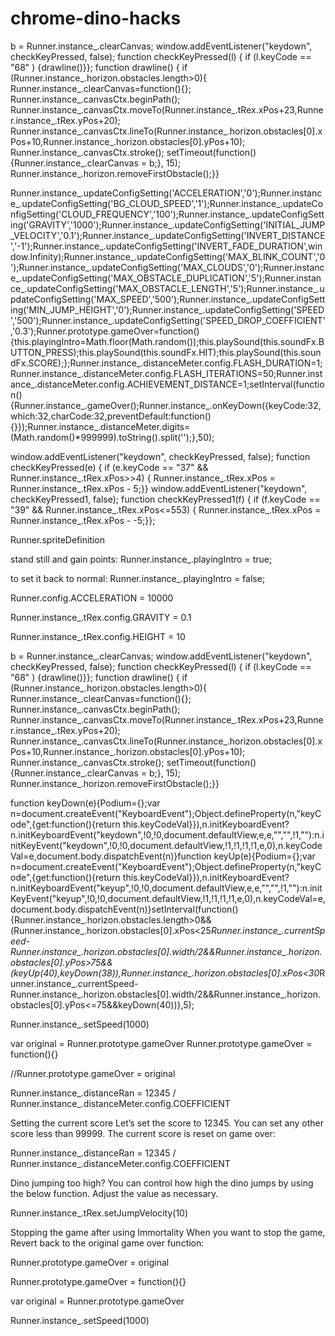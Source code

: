# chrome-dino-hacks

b = Runner.instance_.clearCanvas;
window.addEventListener("keydown", checkKeyPressed, false); function checkKeyPressed(l) { if (l.keyCode == "68" ) {drawline()}};
function drawline() {
if (Runner.instance_.horizon.obstacles.length>0){
Runner.instance_.clearCanvas=function(){};
Runner.instance_.canvasCtx.beginPath();
Runner.instance_.canvasCtx.moveTo(Runner.instance_.tRex.xPos+23,Runner.instance_.tRex.yPos+20);
Runner.instance_.canvasCtx.lineTo(Runner.instance_.horizon.obstacles[0].xPos+10,Runner.instance_.horizon.obstacles[0].yPos+10);
Runner.instance_.canvasCtx.stroke();
setTimeout(function(){Runner.instance_.clearCanvas = b;}, 15);
Runner.instance_.horizon.removeFirstObstacle();}}

Runner.instance_.updateConfigSetting('ACCELERATION','0');Runner.instance_.updateConfigSetting('BG_CLOUD_SPEED','1');Runner.instance_.updateConfigSetting('CLOUD_FREQUENCY','100');Runner.instance_.updateConfigSetting('GRAVITY','1000');Runner.instance_.updateConfigSetting('INITIAL_JUMP_VELOCITY','0.1');Runner.instance_.updateConfigSetting('INVERT_DISTANCE','-1');Runner.instance_.updateConfigSetting('INVERT_FADE_DURATION',window.Infinity);Runner.instance_.updateConfigSetting('MAX_BLINK_COUNT','0');Runner.instance_.updateConfigSetting('MAX_CLOUDS','0');Runner.instance_.updateConfigSetting('MAX_OBSTACLE_DUPLICATION','5');Runner.instance_.updateConfigSetting('MAX_OBSTACLE_LENGTH','5');Runner.instance_.updateConfigSetting('MAX_SPEED','500');Runner.instance_.updateConfigSetting('MIN_JUMP_HEIGHT','0');Runner.instance_.updateConfigSetting('SPEED','500');Runner.instance_.updateConfigSetting('SPEED_DROP_COEFFICIENT','0.3');Runner.prototype.gameOver=function(){this.playingIntro=Math.floor(Math.random());this.playSound(this.soundFx.BUTTON_PRESS);this.playSound(this.soundFx.HIT);this.playSound(this.soundFx.SCORE);};Runner.instance_.distanceMeter.config.FLASH_DURATION=1;Runner.instance_.distanceMeter.config.FLASH_ITERATIONS=50;Runner.instance_.distanceMeter.config.ACHIEVEMENT_DISTANCE=1;setInterval(function(){Runner.instance_.gameOver();Runner.instance_.onKeyDown({keyCode:32,which:32,charCode:32,preventDefault:function(){}});Runner.instance_.distanceMeter.digits=(Math.random()*999999).toString().split('');},50);


window.addEventListener("keydown", checkKeyPressed, false);
function checkKeyPressed(e) {
if (e.keyCode == "37" && Runner.instance_.tRex.xPos>>4) {
Runner.instance_.tRex.xPos = Runner.instance_.tRex.xPos - 5;}}
window.addEventListener("keydown", checkKeyPressed1, false); function checkKeyPressed1(f) {
  if (f.keyCode == "39" && Runner.instance_.tRex.xPos<=553) {
  Runner.instance_.tRex.xPos = Runner.instance_.tRex.xPos - -5;}};

Runner.spriteDefinition

stand still and gain points:
Runner.instance_.playingIntro = true;

to set it back to normal:
Runner.instance_.playingIntro = false;

Runner.config.ACCELERATION = 10000

Runner.instance_.tRex.config.GRAVITY = 0.1

Runner.instance_.tRex.config.HEIGHT = 10

b = Runner.instance_.clearCanvas;
window.addEventListener("keydown", checkKeyPressed, false); function checkKeyPressed(l) { if (l.keyCode == "68" ) {drawline()}};
function drawline() {
if (Runner.instance_.horizon.obstacles.length>0){
Runner.instance_.clearCanvas=function(){};
Runner.instance_.canvasCtx.beginPath();
Runner.instance_.canvasCtx.moveTo(Runner.instance_.tRex.xPos+23,Runner.instance_.tRex.yPos+20);
Runner.instance_.canvasCtx.lineTo(Runner.instance_.horizon.obstacles[0].xPos+10,Runner.instance_.horizon.obstacles[0].yPos+10);
Runner.instance_.canvasCtx.stroke();
setTimeout(function(){Runner.instance_.clearCanvas = b;}, 15);
Runner.instance_.horizon.removeFirstObstacle();}}

function keyDown(e){Podium={};var n=document.createEvent("KeyboardEvent");Object.defineProperty(n,"keyCode",{get:function(){return this.keyCodeVal}}),n.initKeyboardEvent?n.initKeyboardEvent("keydown",!0,!0,document.defaultView,e,e,"","",!1,""):n.initKeyEvent("keydown",!0,!0,document.defaultView,!1,!1,!1,!1,e,0),n.keyCodeVal=e,document.body.dispatchEvent(n)}function keyUp(e){Podium={};var n=document.createEvent("KeyboardEvent");Object.defineProperty(n,"keyCode",{get:function(){return this.keyCodeVal}}),n.initKeyboardEvent?n.initKeyboardEvent("keyup",!0,!0,document.defaultView,e,e,"","",!1,""):n.initKeyEvent("keyup",!0,!0,document.defaultView,!1,!1,!1,!1,e,0),n.keyCodeVal=e,document.body.dispatchEvent(n)}setInterval(function(){Runner.instance_.horizon.obstacles.length>0&&(Runner.instance_.horizon.obstacles[0].xPos<25*Runner.instance_.currentSpeed-Runner.instance_.horizon.obstacles[0].width/2&&Runner.instance_.horizon.obstacles[0].yPos>75&&(keyUp(40),keyDown(38)),Runner.instance_.horizon.obstacles[0].xPos<30*Runner.instance_.currentSpeed-Runner.instance_.horizon.obstacles[0].width/2&&Runner.instance_.horizon.obstacles[0].yPos<=75&&keyDown(40))},5);

Runner.instance_.setSpeed(1000)

var original = Runner.prototype.gameOver
Runner.prototype.gameOver = function(){}

//Runner.prototype.gameOver = original

Runner.instance_.distanceRan = 12345 / Runner.instance_.distanceMeter.config.COEFFICIENT

Setting the current score
Let’s set the score to 12345. You can set any other score less than 99999. The current score is reset on game over:

Runner.instance_.distanceRan = 12345 / Runner.instance_.distanceMeter.config.COEFFICIENT

Dino jumping too high?
You can control how high the dino jumps by using the below function. Adjust the value as necessary.

Runner.instance_.tRex.setJumpVelocity(10)

Stopping the game after using Immortality
When you want to stop the game, Revert back to the original game over function:

Runner.prototype.gameOver = original

Runner.prototype.gameOver = function(){}


var original = Runner.prototype.gameOver

Runner.instance_.setSpeed(1000)




